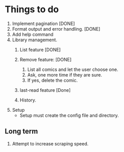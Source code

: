 # Things to do
1. Implement pagination [DONE]
2. Format output and error handling. [DONE]
3. Add help command
4. Library management.
    1. List feature [DONE]
    2. Remove feature: [DONE]
        1. List all comics and let the user choose one.
        2. Ask, one more time if they are sure.
        3. If yes, delete the comic.

    3. last-read feature [Done]
    4. History.
5. Setup
    + Setup must create the config file and directory.

## Long term
1. Attempt to increase scraping speed.